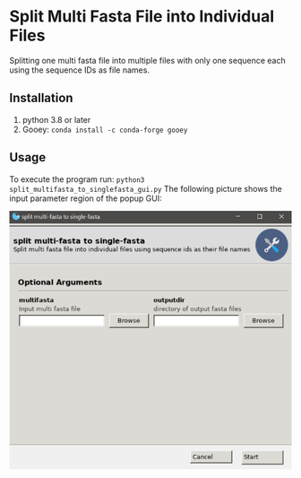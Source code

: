 # Split Multi Fasta File into Individual Files

Splitting one multi fasta file into multiple files with only one sequence each using the sequence IDs as file names.
## Installation
1. python 3.8 or later
2. Gooey: `conda install -c conda-forge gooey`
## Usage
To execute the program run: `python3 split_multifasta_to_singlefasta_gui.py`
The following picture shows the input parameter region of the popup GUI:

![](https://github.com/olgatsiouri1996/split_multi_fasta/blob/master/input_parameters_GUI.png)



